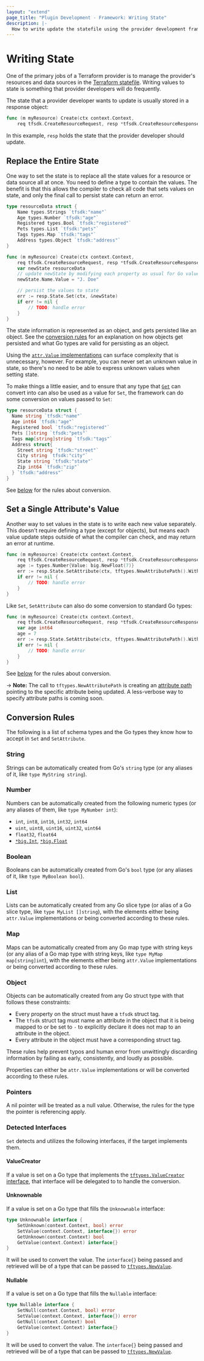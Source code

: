 ```yaml
---
layout: "extend"
page_title: "Plugin Development - Framework: Writing State"
description: |-
  How to write update the statefile using the provider development framework.
---
```


# Writing State

One of the primary jobs of a Terraform provider is to manage the provider's
resources and data sources in the [Terraform statefile](/docs/language/state/index.html). Writing values to state
is something that provider developers will do frequently.

The state that a provider developer wants to update is usually stored in a
response object:

```go
func (m myResource) Create(ctx context.Context,
	req tfsdk.CreateResourceRequest, resp *tfsdk.CreateResourceResponse)
```

In this example, `resp` holds the state that the provider developer should
update.

## Replace the Entire State

One way to set the state is to replace all the state values for a resource or
data source all at once. You need to define a type to contain the values. The benefit is that this allows the compiler to check all code that sets values on state, and only the final call to persist state can return an error.

```go
type resourceData struct {
	Name types.Strings `tfsdk:"name"`
	Age types.Number `tfsdk:"age"`
	Registered types.Bool `tfsdk:"registered"`
	Pets types.List `tfsdk:"pets"`
	Tags types.Map `tfsdk:"tags"`
	Address types.Object `tfsdk:"address"`
}

func (m myResource) Create(ctx context.Context,
	req tfsdk.CreateResourceRequest, resp *tfsdk.CreateResourceResponse) {
	var newState resourceData
	// update newState by modifying each property as usual for Go values
	newState.Name.Value = "J. Doe"

	// persist the values to state
	err := resp.State.Set(ctx, &newState)
	if err != nil {
		// TODO: handle error
	}
}
```

The state information is represented as an object, and gets persisted like an
object. See the [conversion rules](#conversion-rules) for an explanation on how
objects get persisted and what Go types are valid for persisting as an object.

Using the [`attr.Value` implementations](/docs/plugin/framework/types.html) can
surface complexity that is unnecessary, however. For example, you can never set
an unknown value in state, so there's no need to be able to express unknown
values when setting state.

To make things a little easier, and to ensure that any type that
[`Get`](/docs/plugin/framework/accessing-values#getting-the-entire-configuration-plan-or-state)
can convert into can also be used as a value for `Set`, the framework can do
some conversion on values passed to `Set`:

```go
type resourceData struct {
  Name string `tfsdk:"name"`
  Age int64 `tfsdk:"age"`
  Registered bool `tfsdk:"registered"`
  Pets []string `tfsdk:"pets"`
  Tags map[string]string `tfsdk:"tags"`
  Address struct{
  	Street string `tfsdk:"street"`
	City string `tfsdk:"city"`
	State string `tfsdk:"state"`
	Zip int64 `tfsdk:"zip"`
  } `tfsdk:"address"`
}
```

See [below](#conversion-rules) for the rules about conversion.

## Set a Single Attribute's Value

Another way to set values in the state is to write each new value separately.
This doesn't require defining a type (except for objects), but means each value
update steps outside of what the compiler can check, and may return an error at
runtime.

```go
func (m myResource) Create(ctx context.Context,
	req tfsdk.CreateResourceRequest, resp *tfsdk.CreateResourceResponse) {
	age := types.Number{Value: big.NewFloat(7)}
	err := resp.State.SetAttribute(ctx, tftypes.NewAttributePath().WithAttributeName("age"), &age)
	if err != nil {
		// TODO: handle error
	}
}
```

Like `Set`, `SetAttribute` can also do some conversion to standard Go types:

```go
func (m myResource) Create(ctx context.Context,
	req tfsdk.CreateResourceRequest, resp *tfsdk.CreateResourceResponse) {
	var age int64
	age = 7
	err := resp.State.SetAttribute(ctx, tftypes.NewAttributePath().WithAttributeName("age"), &age)
	if err != nil {
		// TODO: handle error
	}
}
```

See [below](#conversion-rules) for the rules about conversion.

-> **Note:** The call to `tftypes.NewAttributePath` is creating an [attribute
path](https://pkg.go.dev/github.com/hashicorp/terraform-plugin-go/tftypes#AttributePath)
pointing to the specific attribute being updated. A less-verbose way to specify
attribute paths is coming soon.

## Conversion Rules

The following is a list of schema types and the Go types they know how to
accept in `Set` and `SetAttribute`.

### String

Strings can be automatically created from Go's `string` type (or any aliases of
it, like `type MyString string`).

### Number

Numbers can be automatically created from the following numeric types (or any
aliases of them, like `type MyNumber int`):

* `int`, `int8`, `int16`, `int32`, `int64`
* `uint`, `uint8`, `uint16`, `uint32`, `uint64`
* `float32`, `float64`
* [`*big.Int`](https://golang.org/pkg/math/big#Int), [`*big.Float`](https://golang.org/pkg/math/big#Float)

### Boolean

Booleans can be automatically created from Go's `bool` type (or any aliases of
it, like `type MyBoolean bool`).

### List

Lists can be automatically created from any Go slice type (or alias of a Go
slice type, like `type MyList []string`), with the elements either being
`attr.Value` implementations or being converted according to these rules.

### Map

Maps can be automatically created from any Go map type with string keys (or any
alias of a Go map type with string keys, like `type MyMap map[string]int`),
with the elements either being `attr.Value` implementations or being converted
according to these rules.

### Object

Objects can be automatically created from any Go struct type with that follows
these constraints:

* Every property on the struct must have a `tfsdk` struct tag.
* The `tfsdk` struct tag must name an attribute in the object that it is being
  mapped to or be set to `-` to explicitly declare it does not map to an
  attribute in the object.
* Every attribute in the object must have a corresponding struct tag.

These rules help prevent typos and human error from unwittingly discarding
information by failing as early, consistently, and loudly as possible.

Properties can either be `attr.Value` implementations or will be converted
according to these rules.

### Pointers

A nil pointer will be treated as a null value. Otherwise, the rules for the
type the pointer is referencing apply.

### Detected Interfaces

`Set` detects and utilizes the following interfaces, if the target implements
them.

#### ValueCreator

If a value is set on a Go type that implements the [`tftypes.ValueCreator`
interface](https://pkg.go.dev/github.com/hashicorp/terraform-plugin-go/tftypes#ValueCreator),
that interface will be delegated to to handle the conversion.

#### Unknownable 
If a value is set on a Go type that fills the `Unknownable` interface:

```go
type Unknownable interface {
	SetUnknown(context.Context, bool) error
	SetValue(context.Context, interface{}) error
	GetUnknown(context.Context) bool
	GetValue(context.Context) interface{}
}
```

It will be used to convert the value. The `interface{}` being passed and
retrieved will be of a type that can be passed to
[`tftypes.NewValue`](https://pkg.go.dev/github.com/hashicorp/terraform-plugin-go/tftypes#NewValue).

#### Nullable

If a value is set on a Go type that fills the `Nullable` interface:

```go
type Nullable interface {
	SetNull(context.Context, bool) error
	SetValue(context.Context, interface{}) error
	GetNull(context.Context) bool
	GetValue(context.Context) interface{}
}
```

It will be used to convert the value. The `interface{}` being passed and
retrieved will be of a type that can be passed to
[`tftypes.NewValue`](https://pkg.go.dev/github.com/hashicorp/terraform-plugin-go/tftypes#NewValue).
